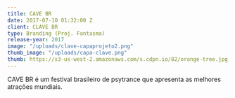 ```yaml
---
title: CAVE BR
date: 2017-07-10 01:32:00 Z
client: CLAVE BR
type: Branding (Proj. Fantasma)
release-year: 2017
image: "/uploads/clave-capaprojeto2.png"
thumb_image: "/uploads/capa-clave.png"
thumb: https://s3-us-west-2.amazonaws.com/s.cdpn.io/82/orange-tree.jpg
---
```


CAVE BR é um festival brasileiro de psytrance que apresenta as melhores atrações mundiais.
